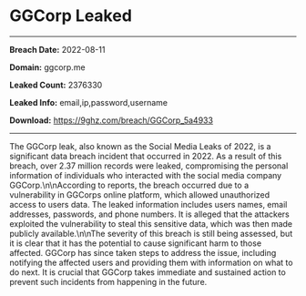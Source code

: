# GGCorp Leaked

------------
**Breach Date:** 2022-08-11

**Domain:** ggcorp.me

**Leaked Count:** 2376330

**Leaked Info:** email,ip,password,username

**Download:** https://9ghz.com/breach/GGCorp_5a4933

------------
The GGCorp leak, also known as the Social Media Leaks of 2022, is a significant data breach incident that occurred in 2022. As a result of this breach, over 2.37 million records were leaked, compromising the personal information of individuals who interacted with the social media company GGCorp.\n\nAccording to reports, the breach occurred due to a vulnerability in GGCorps online platform, which allowed unauthorized access to users data. The leaked information includes users names, email addresses, passwords, and phone numbers. It is alleged that the attackers exploited the vulnerability to steal this sensitive data, which was then made publicly available.\n\nThe severity of this breach is still being assessed, but it is clear that it has the potential to cause significant harm to those affected. GGCorp has since taken steps to address the issue, including notifying the affected users and providing them with information on what to do next. It is crucial that GGCorp takes immediate and sustained action to prevent such incidents from happening in the future.
